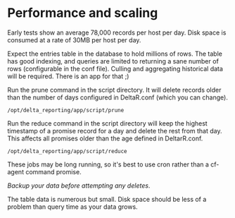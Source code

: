 # Performance and scaling #

Early tests show an average 78,000 records per host per day. Disk space is
consumed at a rate of 30MB per host per day.

Expect the entries table in the database to hold millions of rows. The table has good indexing, and queries are limited to returning a sane number of rows (configurable in the conf file). Culling and aggregating historical data will be required. There is an app for that ;)

Run the prune command in the script directory. It will delete records older than the number of days configured in DeltaR.conf (which you can change).

```
/opt/delta_reporting/app/script/prune
```

Run the reduce command in the script directory will keep the highest timestamp of a promise record for a day and delete the rest from that day. This affects all promises older than the age defined in DeltarR.conf.

```
/opt/delta_reporting/app/script/reduce
```

These jobs may be long running, so it's best to use cron rather than a cf-agent command promise.

_Backup your data before attempting any deletes_.

The table data is numerous but small. Disk space should be less of a problem than query time as your data grows.

